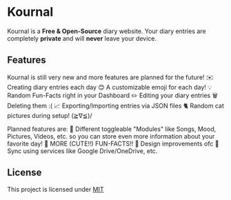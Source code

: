 # Kournal

Kournal is a **Free & Open-Source** diary website. Your diary entries are completely **private** and will **never** leave your device.

## Features

Kournal is still very new and more features are planned for the future!
✉️ Creating diary entries each day
😊 A customizable emoji for each day!
💡 Random Fun-Facts right in your Dashboard
✏️ Editing your diary entries
🗑️ Deleting them :(
📈 Exporting/Importing entries via JSON files
🐈 Random cat pictures during setup! (≧∇≦)/

Planned features are:
🧩 Different toggleable "Modules" like Songs, Mood, Pictures, Videos, etc. so you can store even more information about your favorite day!
📝 MORE (CUTE!!) FUN-FACTS!!
🎨 Design improvements ofc
🔌 Sync using services like Google Drive/OneDrive, etc.

## License
This project is licensed under [MIT](https://github.com/Kolpixx/kournal/blob/master/LICENSE)
